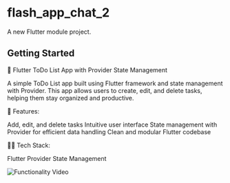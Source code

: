 # flash_app_chat_2

A new Flutter module project.

## Getting Started

📝 Flutter ToDo List App with Provider State Management

A simple ToDo List app built using Flutter framework and state management with Provider. This app allows users to create, edit, and delete tasks, helping them stay organized and productive.

🚀 Features:

Add, edit, and delete tasks
Intuitive user interface
State management with Provider for efficient data handling
Clean and modular Flutter codebase

👨‍💻 Tech Stack:

Flutter
Provider State Management

![Functionality Video](https://media.giphy.com/media/v1.Y2lkPTc5MGI3NjExZXA3cHdlMTVvazhkbGY3MjJwa3duc3N2NHE2ZGt4c3ZiMjM0OTR0bCZlcD12MV9pbnRlcm5hbF9naWZfYnlfaWQmY3Q9Zw/XpmrBlEnogOWDbx3qW/giphy.gif)
